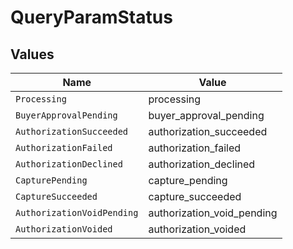 # QueryParamStatus


## Values

| Name                       | Value                      |
| -------------------------- | -------------------------- |
| `Processing`               | processing                 |
| `BuyerApprovalPending`     | buyer_approval_pending     |
| `AuthorizationSucceeded`   | authorization_succeeded    |
| `AuthorizationFailed`      | authorization_failed       |
| `AuthorizationDeclined`    | authorization_declined     |
| `CapturePending`           | capture_pending            |
| `CaptureSucceeded`         | capture_succeeded          |
| `AuthorizationVoidPending` | authorization_void_pending |
| `AuthorizationVoided`      | authorization_voided       |